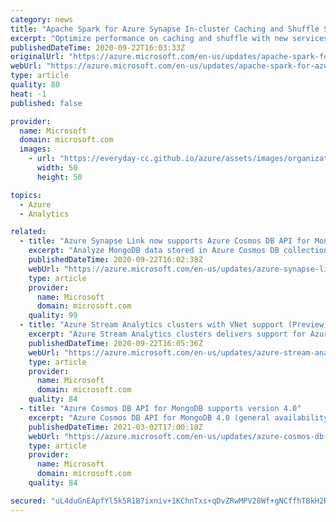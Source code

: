 ```yaml
---
category: news
title: "Apache Spark for Azure Synapse In-cluster Caching and Shuffle Service (Preview)"
excerpt: "Optimize performance on caching and shuffle with new services from Apache Spark for Azure Synapse"
publishedDateTime: 2020-09-22T16:03:33Z
originalUrl: "https://azure.microsoft.com/en-us/updates/apache-spark-for-azure-synapse-incluster-caching-and-shuffle-service-preview/"
webUrl: "https://azure.microsoft.com/en-us/updates/apache-spark-for-azure-synapse-incluster-caching-and-shuffle-service-preview/"
type: article
quality: 80
heat: -1
published: false

provider:
  name: Microsoft
  domain: microsoft.com
  images:
    - url: "https://everyday-cc.github.io/azure/assets/images/organizations/microsoft.com-50x50.jpg"
      width: 50
      height: 50

topics:
  - Azure
  - Analytics

related:
  - title: "Azure Synapse Link now supports Azure Cosmos DB API for Mongo DB (Preview)"
    excerpt: "Analyze MongoDB data stored in Azure Cosmos DB collections using Azure Synapse Link."
    publishedDateTime: 2020-09-22T16:02:38Z
    webUrl: "https://azure.microsoft.com/en-us/updates/azure-synapse-link-now-supports-azure-cosmos-db-api-for-mongo-db-preview/"
    type: article
    provider:
      name: Microsoft
      domain: microsoft.com
    quality: 99
  - title: "Azure Stream Analytics clusters with VNet support (Preview)"
    excerpt: "Azure Stream Analytics clusters delivers support for Azure Virtual Network (VNet) and more predictable performance."
    publishedDateTime: 2020-09-22T16:05:36Z
    webUrl: "https://azure.microsoft.com/en-us/updates/azure-stream-analytics-clusters-with-vnet-support-preview/"
    type: article
    provider:
      name: Microsoft
      domain: microsoft.com
    quality: 84
  - title: "Azure Cosmos DB API for MongoDB supports version 4.0"
    excerpt: "Azure Cosmos DB API for MongoDB 4.0 (general availability) adds several new features, including multi-document transactions, making it easier to model complex transactional business logic."
    publishedDateTime: 2021-03-02T17:00:18Z
    webUrl: "https://azure.microsoft.com/en-us/updates/azure-cosmos-db-api-for-mongodb-supports-version-40/"
    type: article
    provider:
      name: Microsoft
      domain: microsoft.com
    quality: 84

secured: "uL4duGnEApfYl5k5R1B7ixniv+1KChnTxs+qDvZRwMPV28Wf+gNCffhTBkH2RYzMuVyRjeqrVUsNeIxcckm4kSR5C3vttQEW4gfpJG15nQQsQyTXSwaNDZPcPEmF3DOzFAl9qSu0uNw3/nHmhgDSJv1JN/sAEzC+U4XS0rkvPlHkfrlWkQVarQJtPTWp4xhs9hOOEUui15TURhtMeEsRphUmvPmKnw3BC92ASKwRsOTDAm8gyStnXP7OCYc73tUQZG7l5lwdw0B/MZz07WgWqI2o8s6PlCe1whGrz4vuUOZLYycnhSBgDi1QZ3xTPGnfiZptb3OpDKbkdzhmyIXhlCgAUGfXzUwBhQPqvMyvnUM=;yPEmitg5QTy5q/HIcNjcrg=="
---
```


